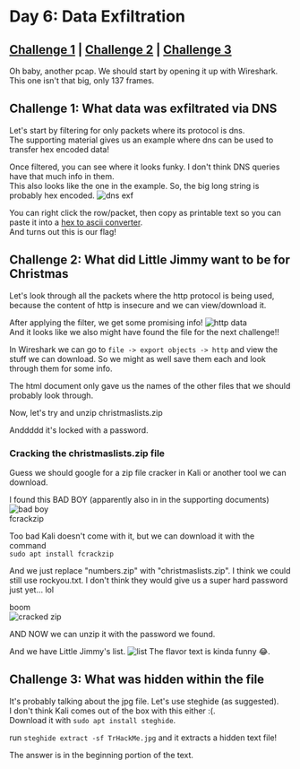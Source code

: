 # Day 6: Data Exfiltration

## [Challenge 1](#challenge-1-what-data-was-exfiltrated-via-dns) | [Challenge 2](#challenge-2-what-did-little-jimmy-want-to-be-for-christmas) | [Challenge 3](#challenge-3-what-was-hidden-within-the-file)

Oh baby, another pcap. We should start by opening it up with Wireshark.\
This one isn't that big, only 137 frames.

## Challenge 1: What data was exfiltrated via DNS

Let's start by filtering for only packets where its protocol is dns.\
The supporting material gives us an example where dns can be used to transfer hex encoded data!

Once filtered, you can see where it looks funky. I don't think DNS queries have that much info in them.\
This also looks like the one in the example. So, the big long string is probably hex encoded.
![dns exf](https://i.imgur.com/qpu5a3x.png)

You can right click the row/packet, then copy as printable text so you can paste it into a [hex to ascii converter](https://www.rapidtables.com/convert/number/hex-to-ascii.html).\
And turns out this is our flag!

## Challenge 2: What did Little Jimmy want to be for Christmas

Let's look through all the packets where the http protocol is being used, because the content of http is insecure and we can view/download it.

After applying the filter, we get some promising info!
![http data](https://i.imgur.com/Dj2T14Q.png)\
And it looks like we also might have found the file for the next challenge!!

In Wireshark we can go to `file -> export objects -> http` and view the stuff we can download. So we might as well save them each and look through them for some info.

The html document only gave us the names of the other files that we should probably look through.

Now, let's try and unzip christmaslists.zip

Anddddd it's locked with a password.

### Cracking the christmaslists.zip file

Guess we should google for a zip file cracker in Kali or another tool we can download.

I found this BAD BOY (apparently also in in the supporting documents)
![bad boy](https://i.imgur.com/HDnamkm.png)\
fcrackzip

Too bad Kali doesn't come with it, but we can download it with the command\
`sudo apt install fcrackzip`

And we just replace "numbers.zip" with "christmaslists.zip". I think we could still use rockyou.txt. I don't think they would give us a super hard password just yet... lol

boom\
![cracked zip](https://i.imgur.com/NUAbzkw.png)

AND NOW we can unzip it with the password we found.

And we have Little Jimmy's list.
![list](https://i.imgur.com/msg4j4J.png)
The flavor text is kinda funny 😂.

## Challenge 3: What was hidden within the file

It's probably talking about the jpg file. Let's use steghide (as suggested).\
I don't think Kali comes out of the box with this either :(.\
Download it with `sudo apt install steghide`.

run `steghide extract -sf TrHackMe.jpg` and it extracts a hidden text file!

The answer is in the beginning portion of the text.
